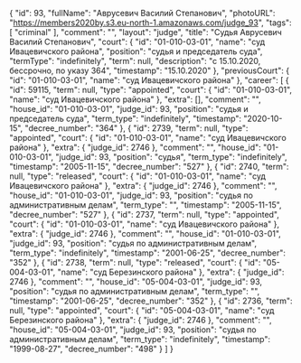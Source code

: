 {
    "id": 93,
    "fullName": "Аврусевич Василий Степанович",
    "photoURL": "https://members2020by.s3.eu-north-1.amazonaws.com/judge_93",
    "tags": [
        "criminal"
    ],
    "comment": "",
    "layout": "judge",
    "title": "Судья Аврусевич Василий Степанович",
    "court": {
        "id": "01-010-03-01",
        "name": "суд Ивацевичского района",
        "position": "судья и председатель суда",
        "termType": "indefinitely",
        "term": null,
        "description": "c 15.10.2020, бессрочно, по указу 364",
        "timestamp": "15.10.2020"
    },
    "previousCourt": {
        "id": "01-010-03-01",
        "name": "суд Ивацевичского района"
    },
    "career": [
        {
            "id": 59115,
            "term": null,
            "type": "appointed",
            "court": {
                "id": "01-010-03-01",
                "name": "суд Ивацевичского района"
            },
            "extra": [],
            "comment": "",
            "house_id": "01-010-03-01",
            "judge_id": 93,
            "position": "судья и председатель суда",
            "term_type": "indefinitely",
            "timestamp": "2020-10-15",
            "decree_number": "364"
        },
        {
            "id": 2739,
            "term": null,
            "type": "appointed",
            "court": {
                "id": "01-010-03-01",
                "name": "суд Ивацевичского района"
            },
            "extra": {
                "judge_id": 2746
            },
            "comment": "",
            "house_id": "01-010-03-01",
            "judge_id": 93,
            "position": "судья",
            "term_type": "indefinitely",
            "timestamp": "2005-11-15",
            "decree_number": "527"
        },
        {
            "id": 2740,
            "term": null,
            "type": "released",
            "court": {
                "id": "01-010-03-01",
                "name": "суд Ивацевичского района"
            },
            "extra": {
                "judge_id": 2746
            },
            "comment": "",
            "house_id": "01-010-03-01",
            "judge_id": 93,
            "position": "судья по административным делам",
            "term_type": "",
            "timestamp": "2005-11-15",
            "decree_number": "527"
        },
        {
            "id": 2737,
            "term": null,
            "type": "appointed",
            "court": {
                "id": "01-010-03-01",
                "name": "суд Ивацевичского района"
            },
            "extra": {
                "judge_id": 2746
            },
            "comment": "",
            "house_id": "01-010-03-01",
            "judge_id": 93,
            "position": "судья по административным делам",
            "term_type": "indefinitely",
            "timestamp": "2001-06-25",
            "decree_number": "352"
        },
        {
            "id": 2738,
            "term": null,
            "type": "released",
            "court": {
                "id": "05-004-03-01",
                "name": "суд Березинского района"
            },
            "extra": {
                "judge_id": 2746
            },
            "comment": "",
            "house_id": "05-004-03-01",
            "judge_id": 93,
            "position": "судья по административным делам",
            "term_type": "",
            "timestamp": "2001-06-25",
            "decree_number": "352"
        },
        {
            "id": 2736,
            "term": null,
            "type": "appointed",
            "court": {
                "id": "05-004-03-01",
                "name": "суд Березинского района"
            },
            "extra": {
                "judge_id": 2746
            },
            "comment": "",
            "house_id": "05-004-03-01",
            "judge_id": 93,
            "position": "судья по административным делам",
            "term_type": "indefinitely",
            "timestamp": "1999-08-27",
            "decree_number": "498"
        }
    ]
}